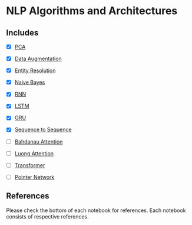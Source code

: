 # NLP Algorithms and Architectures


## Includes

- [x] [PCA](https://github.com/arunism/NLP-Fundamentals/blob/master/03-Algorithms/01-PCA.ipynb)
- [x] [Data Augmentation](https://github.com/arunism/NLP-Fundamentals/blob/master/03-Algorithms/02-Data-Augmentation.ipynb)
- [x] [Entity Resolution](https://github.com/arunism/NLP-Fundamentals/blob/master/03-Algorithms/03-Entity-Resolution.ipynb)
- [x] [Naive Bayes](https://github.com/arunism/NLP-Fundamentals/blob/master/03-Algorithms/04-Naive-Bayes.ipynb)
- [x] [RNN](https://github.com/arunism/NLP-Fundamentals/blob/master/03-Algorithms/05-RNN.ipynb)
- [x] [LSTM](https://github.com/arunism/NLP-Fundamentals/blob/master/03-Algorithms/06-LSTM.ipynb)
- [x] [GRU](https://github.com/arunism/NLP-Fundamentals/blob/master/03-Algorithms/07-GRU.ipynb)
- [x] [Sequence to Sequence](https://github.com/arunism/NLP-Fundamentals/blob/master/03-Algorithms/08-Seq2seq.ipynb)
- [ ] [Bahdanau Attention](https://github.com/arunism/NLP-Fundamentals/blob/master/03-Algorithms/09-Bahdanau-Attention.ipynb)
- [ ] [Luong Attention](https://github.com/arunism/NLP-Fundamentals/blob/master/03-Algorithms/10-Luong-Attention.ipynb)
- [ ] [Transformer](https://github.com/arunism/NLP-Fundamentals/blob/master/03-Algorithms/11-Transformer.ipynb)
- [ ] [Pointer Network](https://github.com/arunism/NLP-Fundamentals/blob/master/03-Algorithms/12-Pointer-Network.ipynb)


## References

Please check the bottom of each notebook for references. Each notebook consists of respective references.
